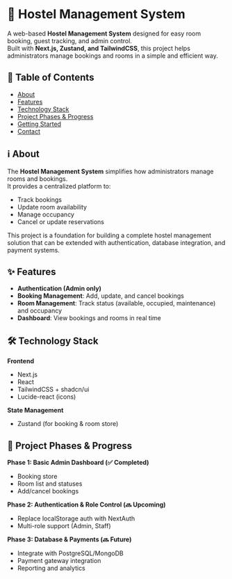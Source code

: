 # 🏨 Hostel Management System

A web-based **Hostel Management System** designed for easy room booking, guest tracking, and admin control.  
Built with **Next.js, Zustand, and TailwindCSS**, this project helps administrators manage bookings and rooms in a simple and efficient way.

## 📑 Table of Contents
- [About](#about)
- [Features](#features)
- [Technology Stack](#technology-stack)
- [Project Phases & Progress](#project-phases--progress)
- [Getting Started](#getting-started)
- [Contact](#contact)

## ℹ️ About
The **Hostel Management System** simplifies how administrators manage rooms and bookings.  
It provides a centralized platform to:
- Track bookings
- Update room availability
- Manage occupancy
- Cancel or update reservations

This project is a foundation for building a complete hostel management solution that can be extended with authentication, database integration, and payment systems.

## ✨ Features
- **Authentication (Admin only)**  
- **Booking Management**: Add, update, and cancel bookings  
- **Room Management**: Track status (available, occupied, maintenance) and occupancy  
- **Dashboard**: View bookings and rooms in real time  



## 🛠 Technology Stack
**Frontend**
- Next.js  
- React
- TailwindCSS + shadcn/ui
- Lucide-react (icons)

**State Management**
- Zustand (for booking & room store)



## 🚧 Project Phases & Progress
**Phase 1: Basic Admin Dashboard (✅ Completed)**  
- Booking store 
- Room list and statuses  
- Add/cancel bookings  

**Phase 2: Authentication & Role Control (🔜 Upcoming)**  
- Replace localStorage auth with NextAuth  
- Multi-role support (Admin, Staff)  

**Phase 3: Database & Payments (🔜 Future)**  
- Integrate with PostgreSQL/MongoDB  
- Payment gateway integration  
- Reporting and analytics  

